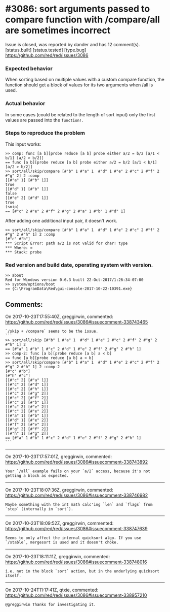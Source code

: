 
#3086: sort arguments passed to compare function with /compare/all are sometimes incorrect
================================================================================
Issue is closed, was reported by dander and has 12 comment(s).
[status.built] [status.tested] [type.bug]
<https://github.com/red/red/issues/3086>

### Expected behavior
When sorting based on multiple values with a custom compare function, the function should get a block of values for its two arguments when /all is used.
### Actual behavior
In some cases (could be related to the length of sort input) only the first values are passed into the `function!`.
### Steps to reproduce the problem
This input works:
```
>> comp: func [a b][probe reduce [a b] probe either a/2 = b/2 [a/1 < b/1] [a/2 > b/2]]
== func [a b][probe reduce [a b] probe either a/2 = b/2 [a/1 < b/1] [a/2 > b/2]]
>> sort/all/skip/compare [#"b" 1 #"a" 1  #"d" 1 #"e" 2 #"c" 2 #"f" 2 #"g" 2] 2 :comp
[[#"a" 1] [#"b" 1]]
true
[[#"d" 1] [#"b" 1]]
false
[[#"e" 2] [#"d" 1]]
true
(snip)
== [#"c" 2 #"e" 2 #"f" 2 #"g" 2 #"a" 1 #"b" 1 #"d" 1]
```
After adding one additional input pair, it doesn't work.
```
>> sort/all/skip/compare [#"b" 1 #"a" 1  #"d" 1 #"e" 2 #"c" 2 #"f" 2 #"g" 2 #"h" 1] 2 :comp
[#"c" #"b"]
*** Script Error: path a/2 is not valid for char! type
*** Where: =
*** Stack: probe
```
### Red version and build date, operating system with version.
```
>> about
Red for Windows version 0.6.3 built 22-Oct-2017/1:26:34-07:00
>> system/options/boot 
== {C:\ProgramData\Red\gui-console-2017-10-22-10391.exe}
```


Comments:
--------------------------------------------------------------------------------

On 2017-10-23T17:55:40Z, greggirwin, commented:
<https://github.com/red/red/issues/3086#issuecomment-338743465>

    `/skip + /compare` seems to be the issue. 
    ```
    >> sort/all/skip [#"b" 1 #"a" 1  #"d" 1 #"e" 2 #"c" 2 #"f" 2 #"g" 2 #"h" 1] 2 
    == [#"a" 1 #"b" 1 #"c" 2 #"d" 1 #"e" 2 #"f" 2 #"g" 2 #"h" 1]
    >> comp-2: func [a b][probe reduce [a b] a < b]
    == func [a b][probe reduce [a b] a < b]
    >> sort/all/skip/compare [#"b" 1 #"a" 1  #"d" 1 #"e" 2 #"c" 2 #"f" 2 #"g" 2 #"h" 1] 2 :comp-2
    [#"c" #"b"]
    [#"h" #"c"]
    [[#"c" 2] [#"a" 1]]
    [[#"c" 2] [#"d" 1]]
    [[#"c" 2] [#"h" 1]]
    [[#"c" 2] [#"g" 2]]
    [[#"c" 2] [#"f" 2]]
    [[#"c" 2] [#"b" 1]]
    [[#"c" 2] [#"e" 2]]
    [[#"c" 2] [#"e" 2]]
    [[#"a" 1] [#"b" 1]]
    [[#"d" 1] [#"e" 2]]
    [[#"f" 2] [#"e" 2]]
    [[#"g" 2] [#"f" 2]]
    [[#"h" 1] [#"g" 2]]
    == [#"a" 1 #"b" 1 #"c" 2 #"d" 1 #"e" 2 #"f" 2 #"g" 2 #"h" 1]
    ```

--------------------------------------------------------------------------------

On 2017-10-23T17:57:01Z, greggirwin, commented:
<https://github.com/red/red/issues/3086#issuecomment-338743892>

    Your `/all` example fails on your `a/2` access, because it's not getting a block as expected. 

--------------------------------------------------------------------------------

On 2017-10-23T18:07:36Z, greggirwin, commented:
<https://github.com/red/red/issues/3086#issuecomment-338746982>

    Maybe something with the int math calc'ing `len` and `flags` from `step` (internally in `sort`).

--------------------------------------------------------------------------------

On 2017-10-23T18:09:52Z, greggirwin, commented:
<https://github.com/red/red/issues/3086#issuecomment-338747639>

    Seems to only affect the internal quicksort algo. If you use `/stable`, mergesort is used and it doesn't choke.

--------------------------------------------------------------------------------

On 2017-10-23T18:11:11Z, greggirwin, commented:
<https://github.com/red/red/issues/3086#issuecomment-338748016>

    i.e. not in the block `sort` action, but in the underlying quicksort itself.

--------------------------------------------------------------------------------

On 2017-10-24T11:17:41Z, qtxie, commented:
<https://github.com/red/red/issues/3086#issuecomment-338957210>

    @greggirwin Thanks for investigating it.

